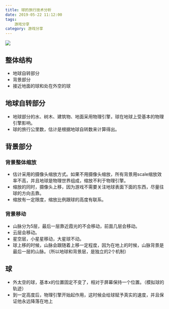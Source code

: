 ```yaml
---
title: 球的旅行技术分析
date: 2019-05-22 11:12:00
tags: 
    游戏分享
category: 游戏分享
---
```


![](game.jpg)
## 整体结构
* 地球自转部分
* 背景部分
* 接近地面的球和处在外空的球

## 地球自转部分
* 地球部分的水、树木、建筑物、地面采用物理引擎，球在地球上受基本的物理引擎影响。
* 球的旅行公里数，估计是根据地球自转数来计算得出。

## 背景部分
### 背景整体缩放
* 估计采用的摄像头缩放方式。如果不用摄像头缩放，所有背景用scale缩放效率不高，并且地球是物理世界组成，缩放不利于物理引擎。
* 缩放的同时，摄像头上移，因为游戏不需要关注地球表面下面的东西，尽量往球的方向去靠。
* 缩放有一定限度，缩放比例跟球的高度有联系。

### 背景移动
* 山脉分为5层，最后一层靠近霞光的不会移动，前面几层会移动。
* 云层会移动。
* 星空层，小星星移动，大星球不动。
* 球上移的时候，山脉会跟随着上移一定程度，因为在地上的时候，山脉背景是最后一层的山脉。（所以地球和背景层，是独立的2个机制）

## 球
* 外太空的球，基本x的位置固定不变了，相对于屏幕保持一个位置。（模拟球的轨迹）
* 到一定高度后，物理引擎开始起作用，这时候会给球赋予真实的速度，并且保证他永远降落在地上


